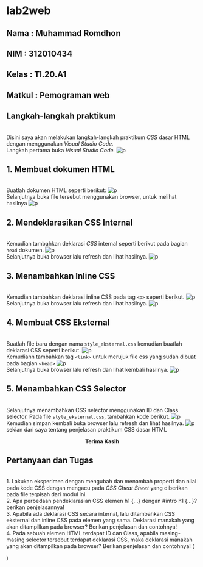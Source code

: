 # lab2web

## Nama     : Muhammad Romdhon
## NIM      : 312010434
## Kelas    : TI.20.A1
## Matkul   : Pemograman web

## Langkah-langkah praktikum
<br> Disini saya akan melakukan langkah-langkah praktikum *CSS* dasar HTML dengan menggunakan *Visual Studio Code.*
<br>Langkah pertama buka *Visual Studio Code.*
![p](gambar/ss0.png)

## 1. Membuat dokumen HTML
<br> Buatlah dokumen HTML seperti berikut:
![p](gambar/ss1.png)
<br> Selanjutnya buka file tersebut menggunakan browser, untuk melihat hasilnya
![p](gambar/ss2.png)

## 2. Mendeklarasikan CSS Internal
<br>Kemudian tambahkan deklarasi *CSS* internal seperti berikut pada bagian `head` dokumen.
![p](gambar/ss3.png)
<br>Selanjutnya buka browser lalu refresh dan lihat hasilnya.
![p](gambar/ss4.png)

## 3. Menambahkan Inline CSS
<br> Kemudian tambahkan deklarasi inline CSS pada tag `<p>` seperti berikut.
![p](gambar/ss5.png)
<br> Selanjutnya buka browser lalu refresh dan lihat hasilnya.
![p](gambar/ss6.png)

## 4. Membuat CSS Eksternal
<br> Buatlah file baru dengan nama `style_eksternal.css` kemudian buatlah deklarasi CSS seperti berikut.
![p](gambar/ss7.png)
<br> Kemudiann tambahkan tag `<link>` untuk merujuk file css yang sudah dibuat pada bagian `<head>`
![p](gambar/ss8.png)
<br> Selanjutnya buka browser lalu refresh dan lihat kembali hasilnya.
![p](gambar/ss9.png)

## 5. Menambahkan CSS Selector
<br>Selanjutnya menambahkan CSS selector menggunakan ID dan Class selector. Pada file `style_eksternal.css`, tambahkan kode berikut.
![p](gambar/ss10.png)
<br>Kemudian simpan kembali buka browser lalu refresh dan lihat hasilnya.
![p](gambar/ss11.png)
<br> sekian dari saya tentang penjelasan praktikum CSS dasar HTML
<br> <p align="center"> **Terima Kasih**

## Pertanyaan dan Tugas
<br> 1. Lakukan eksperimen dengan mengubah dan menambah properti dan nilai pada kode CSS
dengan mengacu pada *CSS Cheat Sheet* yang diberikan pada file terpisah dari modul ini.
<br> 2. Apa perbedaan pendeklarasian CSS elemen h1 {...} dengan #intro h1 {...}? berikan
penjelasannya!
<br> 3. Apabila ada deklarasi CSS secara internal, lalu ditambahkan CSS eksternal dan inline CSS pada
elemen yang sama. Deklarasi manakah yang akan ditampilkan pada browser? Berikan
penjelasan dan contohnya!
<br> 4. Pada sebuah elemen HTML terdapat ID dan Class, apabila masing-masing selector tersebut
terdapat deklarasi CSS, maka deklarasi manakah yang akan ditampilkan pada browser?
Berikan penjelasan dan contohnya! (<p id="paragraf-1" class="text-paragraf">)